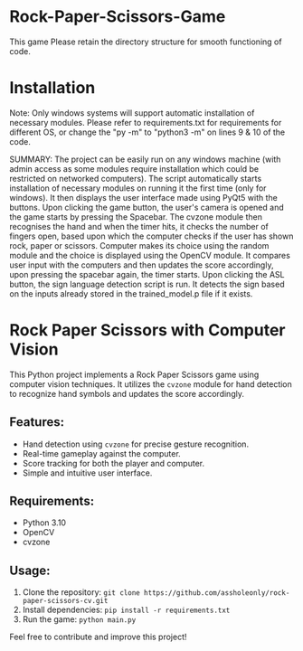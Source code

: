 # Rock-Paper-Scissors-Game
This game 
Please retain the directory structure for smooth functioning of code.

# Installation
Note: Only windows systems will support automatic installation of necessary modules.
Please refer to requirements.txt for requirements for different OS, or change the "py -m" to "python3 -m" on lines 9 & 10 of the code.

SUMMARY: 
The project can be easily run on any windows machine (with admin access as some modules require installation which could be restricted on networked computers). The script automatically starts installation of necessary modules on running it the first time (only for windows). It then displays the user interface made using PyQt5 with the buttons. Upon clicking the game button, the user's camera is opened and the game starts by pressing the Spacebar. The cvzone module then recognises the hand and when the timer hits, it checks the number of fingers open, based upon which the computer checks if the user has shown rock, paper or scissors. Computer makes its choice using the random module and the choice is displayed using the OpenCV module. It compares user input with the computers and then updates the score accordingly, upon pressing the spacebar again, the timer starts. Upon clicking the ASL button, the sign language detection script is run. It detects the sign based on the inputs already stored in the trained_model.p file if it exists.

# Rock Paper Scissors with Computer Vision

This Python project implements a Rock Paper Scissors game using computer vision techniques. It utilizes the `cvzone` module for hand detection to recognize hand symbols and updates the score accordingly.

## Features:
- Hand detection using `cvzone` for precise gesture recognition.
- Real-time gameplay against the computer.
- Score tracking for both the player and computer.
- Simple and intuitive user interface.

## Requirements:
- Python 3.10
- OpenCV
- cvzone

## Usage:
1. Clone the repository: `git clone https://github.com/assholeonly/rock-paper-scissors-cv.git`
2. Install dependencies: `pip install -r requirements.txt`
3. Run the game: `python main.py`

Feel free to contribute and improve this project!

